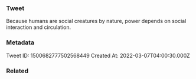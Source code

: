 ### Tweet
Because humans are social creatures by nature, power depends on social interaction and circulation.

### Metadata
Tweet ID: 1500682777502568449
Created At: 2022-03-07T04:00:30.000Z

### Related

